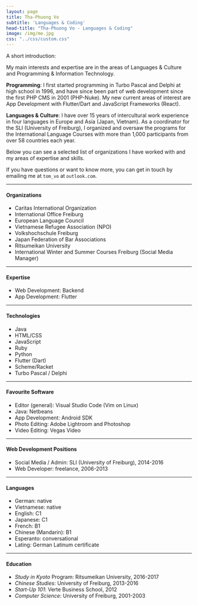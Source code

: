```yaml
---
layout: page
title: Tha-Phuong Vo
subtitle: 'Languages & Coding'
head-title: "Tha-Phuong Vo - Languages & Coding"
image: /img/me.jpg
css: "../css/custom.css"
---
```

A short introduction: 

My main interests and expertise are in the areas of Languages & Culture and Programming & Information Technology.

**Programming**: I first started programming in Turbo Pascal and Delphi at high school in 1996, and have since been part of  web development since the first PHP CMS in 2001 (PHP-Nuke). My new current areas of interest are App Development with Flutter/Dart and JavaScript Frameworks (React).  

**Languages & Culture**: I have over 15 years of intercultural work experience in four languages in Europe and Asia (Japan, Vietnam). As a coordinator for the SLI (University of Freiburg), I organized and oversaw the programs for the International Language Courses with more than 1,000 participants from over 58 countries each year. 

Below you can see a selected list of organizations I have worked with and my areas of expertise and skills. 

If you have questions or want to know more, you can get in touch by emailing me at `tom_vo` at `outlook.com`.

----

#### Organizations
- Caritas International Organization
- International Office Freiburg
- European Language Council
- Vietnamese Refugee Association (NPO)
- Volkshochschule Freiburg
- Japan Federation of Bar Associations
- Ritsumeikan University
- International Winter and Summer Courses Freiburg (Social Media Manager)

-----

#### Expertise
- Web Development: Backend
- App Development: Flutter  

----

#### Technologies
- Java
- HTML/CSS
- JavaScript
- Ruby
- Python
- Flutter (Dart)
- Scheme/Racket
- Turbo Pascal / Delphi

----

#### Favourite Software
- Editor (general): Visual Studio Code (Vim on Linux)
- Java: Netbeans
- App Development: Android SDK
- Photo Editing: Adobe Lightroom and Photoshop 
- Video Editing: Vegas Video

----

#### Web Development Positions
- Social Media / Admin: SLI (University of Freiburg), 2014-2016
- Web Developer: freelance, 2006-2013

----

#### Languages
- German: native
- Vietnamese: native
- English: C1 
- Japanese: C1
- French: B1
- Chinese (Mandarin): B1
- Esperanto: conversational
- Lating: German Latinum certificate

----

#### Education
- *Study in Kyoto* Program: Ritsumeikan University, 2016-2017
- *Chinese Studies*: University of Freiburg, 2013-2016
- *Start-Up 101*: Verte Business School, 2012
- *Computer Science*: University of Freiburg, 2001-2003

